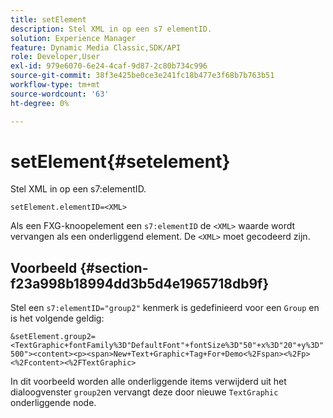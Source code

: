 ```yaml
---
title: setElement
description: Stel XML in op een s7 elementID.
solution: Experience Manager
feature: Dynamic Media Classic,SDK/API
role: Developer,User
exl-id: 979e6070-6e24-4caf-9d87-2c80b734c996
source-git-commit: 38f3e425be0ce3e241fc18b477e3f68b7b763b51
workflow-type: tm+mt
source-wordcount: '63'
ht-degree: 0%

---
```


# setElement{#setelement}

Stel XML in op een s7:elementID.

`setElement.elementID=<XML>`

Als een FXG-knoopelement een `s7:elementID` de `<XML>` waarde wordt vervangen als een onderliggend element. De `<XML>` moet gecodeerd zijn.

## Voorbeeld {#section-f23a998b18994dd3b5d4e1965718db9f}

Stel een `s7:elementID="group2"` kenmerk is gedefinieerd voor een `Group` en is het volgende geldig:

`&setElement.group2=<TextGraphic+fontFamily%3D"DefaultFont"+fontSize%3D"50"+x%3D"20"+y%3D"500"><content><p><span>New+Text+Graphic+Tag+For+Demo<%2Fspan><%2Fp><%2Fcontent><%2FTextGraphic>`

In dit voorbeeld worden alle onderliggende items verwijderd uit het dialoogvenster `group2`en vervangt deze door nieuwe `TextGraphic` onderliggende node.
